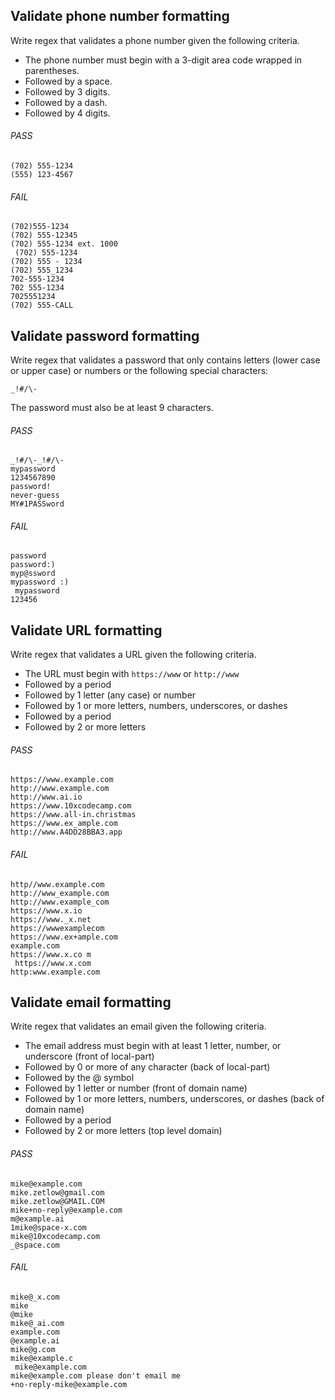 ## Validate phone number formatting

Write regex that validates a phone number given the following criteria.

-  The phone number must begin with a 3-digit area code wrapped in parentheses.
-  Followed by a space.
-  Followed by 3 digits.
-  Followed by a dash.
-  Followed by 4 digits.

###### PASS

```
(702) 555-1234
(555) 123-4567
```

###### FAIL

```
(702)555-1234
(702) 555-12345
(702) 555-1234 ext. 1000
 (702) 555-1234
(702) 555 - 1234
(702) 555_1234
702-555-1234
702 555-1234
7025551234
(702) 555-CALL
```

## Validate password formatting

Write regex that validates a password that only contains letters (lower case or upper case) or numbers or the following special characters:

```
_!#/\-
```

The password must also be at least 9 characters.

###### PASS

```
_!#/\-_!#/\-
mypassword
1234567890
password!
never-guess
MY#1PASSword
```

###### FAIL

```
password
password:)
myp@ssword
mypassword :)
 mypassword
123456
```

## Validate URL formatting

Write regex that validates a URL given the following criteria.

-  The URL must begin with `https://www` or `http://www`
-  Followed by a period
-  Followed by 1 letter (any case) or number
-  Followed by 1 or more letters, numbers, underscores, or dashes
-  Followed by a period
-  Followed by 2 or more letters

###### PASS

```
https://www.example.com
http://www.example.com
http://www.ai.io
https://www.10xcodecamp.com
https://www.all-in.christmas
https://www.ex_ample.com
http://www.A4DD28BBA3.app
```

###### FAIL

```
http//www.example.com
http://www_example.com
http://www.example_com
https://www.x.io
https://www._x.net
https://wwwexamplecom
https://www.ex+ample.com
example.com
https://www.x.co m
 https://www.x.com
http:www.example.com
```

## Validate email formatting

Write regex that validates an email given the following criteria.

-  The email address must begin with at least 1 letter, number, or underscore (front of local-part)
-  Followed by 0 or more of any character (back of local-part)
-  Followed by the @ symbol
-  Followed by 1 letter or number (front of domain name)
-  Followed by 1 or more letters, numbers, underscores, or dashes (back of domain name)
-  Followed by a period
-  Followed by 2 or more letters (top level domain)

###### PASS

```
mike@example.com
mike.zetlow@gmail.com
mike.zetlow@GMAIL.COM
mike+no-reply@example.com
m@example.ai
1mike@space-x.com
mike@10xcodecamp.com
_@space.com
```

###### FAIL

```
mike@_x.com
mike
@mike
mike@_ai.com
example.com
@example.ai
mike@g.com
mike@example.c
 mike@example.com
mike@example.com please don't email me
+no-reply-mike@example.com
```

